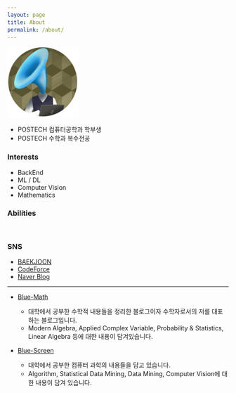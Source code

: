 ```yaml
---
layout: page
title: About
permalink: /about/
---
```


![logo](/assets/img/logo/logo.png)

- POSTECH 컴퓨터공학과 학부생
- POSTECH 수학과 복수전공

### Interests

- BackEnd
- ML / DL
- Computer Vision
- Mathematics

### Abilities

<div style="width: 80%;">
<a frameborder="0" data-theme="light" data-layers="1,2,3,4" data-stack-embed="true" href="https://embed.stackshare.io/stacks/embed/77ec0fff9a6ea55db935708e583d7c"/></a><script async src="https://cdn1.stackshare.io/javascripts/client-code.js" charset="utf-8"></script>
</div>

<br/>

### SNS

- [BAEKJOON](https://www.acmicpc.net/user/bluehorn07)
- [CodeForce](http://codeforces.com/profile/BlueHorn07)
- [Naver Blog](https://blog.naver.com/bluehorn07)

<hr>

- [Blue-Math](https://bluehorn07.github.io/mathematics/)
  - 대학에서 공부한 수학적 내용들을 정리한 블로그이자 수학자로서의 저를 대표하는 블로그입니다.
  - Modern Algebra, Applied Complex Variable, Probability & Statistics, Linear Algebra 등에 대한 내용이 담겨있습니다.

- [Blue-Screen](https://bluehorn07.github.io/mathematics/)
  - 대학에서 공부한 컴퓨터 과학의 내용들을 담고 있습니다.
  - Algorithm, Statistical Data Mining, Data Mining, Computer Vision에 대한 내용이 담겨 있습니다.